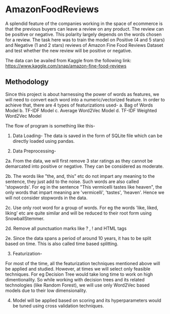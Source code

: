 # AmazonFoodReviews
A splendid feature of the companies working in the space of ecommerce is that the previous buyers can leave a review on any product. The review can be positive or negative. This polarity largely depends on the words chosen for a review. The task here was to train the model on Positive (4 and 5 stars) and Negative (1 and 2 stars) reviews of Amazon Fine Food Reviews Dataset and test whether the new review will be positive or negative.

The data can be availed from Kaggle from the following link: https://www.kaggle.com/snap/amazon-fine-food-reviews

## Methodology
Since this project is about harnessing the power of words as features, we will need to convert each word into a numeric/vectorized feature.
In order to achieve that, there are 4 types of featurizations used-
a. Bag of Words Model
b. TF-IDF Model
c. Average Word2Vec Model
d. TF-IDF Weighted Word2Vec Model

The flow of program is something like this-

1. Data Loading-
  The data is saved in the form of SQLite file which can be directly loaded using pandas.

2. Data Preprocessing-

  2a. From the data, we will first remove 3 star ratings as they cannot be demarcated into positive or negative. They can be considered   as moderate.
  
  2b. The words like "the, and, this" etc do not impart any meaning to the sentence, they just add to the noise. Such words are also       called 'stopwords'. For eg in the sentence "This vermicelli tastes like heaven", the only words that impart meaning are 'vermicelli',   'tastes', 'heaven'. Hence we will not consider stopwords in the data.
  
  2c. Use only root word for a group of words. For eg the words 'like, liked, liking' etc are quite similar and will be reduced to their    root form using SnowballStemmer. 
  
  2d. Remove all punctuation marks like ? , ! and HTML tags

  2e. Since the data spans a period of around 10 years, it has to be split based on time. This is also called time based splitting.

3. Featurization-

  For most of the time, all the featurization techniques mentioned above will be applied and studied. However, at times we will select     only feasible techniques. For eg Decision Tree would take long time to work on high dimentionality. So while working with decision       trees and its related technologies (like Random Forest), we will use only Word2Vec based models due to their low dimensionality.

4. Model will be applied based on scoring and its hyperparameters would be tuned using cross validation techniques. 
